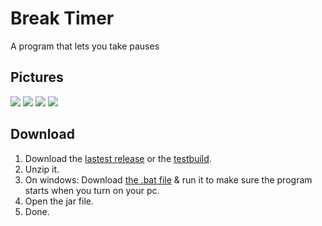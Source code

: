 # Break Timer
A program that lets you take pauses

## Pictures

![](https://github.com/Rijk-van-Putten/java_break_timer/blob/master/pics/demo%202.jpg)
![](https://github.com/Rijk-van-Putten/java_break_timer/blob/master/pics/demo%201.jpg)
![](https://github.com/Rijk-van-Putten/java_break_timer/blob/master/pics/demo%204.jpg)
![](https://github.com/Rijk-van-Putten/java_break_timer/blob/master/pics/demo%203.jpg)

## Download
1. Download the [lastest release](https://github.com/Rijk-van-Putten/Break_Timer/blob/master/build/build%202.jar) or the [testbuild](https://github.com/Rijk-van-Putten/java_break_timer/blob/master/testbuild/testbuild.jar).
2. Unzip it.
3. On windows: Download [the .bat file](https://github.com/Rijk-van-Putten/Break_Timer/blob/master/build/add%20to%20system%20boot.bat) & run it to make sure the program starts when you turn on your pc.
4. Open the jar file.
5. Done.

